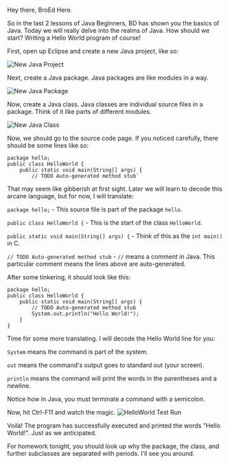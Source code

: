 Hey there, BroEd Here.

So in the last 2 lessons of Java Beginners, BD has shown you the basics of Java. Today we will really delve into the realms of Java. How should we start? Writing a Hello World program of course!

First, open up Eclipse and create a new Java project, like so:

![New Java Project](https://raw.githubusercontent.com/CodingSpot/Java-Beginners/master/lesson3/imgs/new-java-project.png)

Next, create a Java package. Java packages are like modules in a way.

![New Java Package](https://raw.githubusercontent.com/CodingSpot/Java-Beginners/master/lesson3/imgs/new-java-package.png)

Now, create a Java class. Java classes are individual source files in a package. Think of it like parts of different modules.

![New Java Class](https://raw.githubusercontent.com/CodingSpot/Java-Beginners/master/lesson3/imgs/new-java-class.png)

Now, we should go to the source code page. If you noticed carefully, there should be some lines like so:

    package hello;
    public class HelloWorld {
        public static void main(String[] args) {
            // TODO Auto-generated method stub`
That may seem like gibberish at first sight. Later we will learn to decode this arcane language, but for now, I will translate:

```package hello;``` - This source file is part of the package ```hello```.

```public class HelloWorld {``` - This is the start of the class ```HelloWorld```.

```public static void main(String[] args) {``` - Think of this as the ```int main()``` in C.

```// TODO Auto-generated method stub``` - ```//``` means a comment in Java. This particular comment means the lines above are auto-generated.

After some tinkering, it should look like this:

    package hello;
    public class HelloWorld {
        public static void main(String[] args) {
            // TODO Auto-generated method stub
            System.out.println("Hello World!");
        }
    }
Time for some more translating. I will decode the Hello World line for you:

```System``` means the command is part of the system.

```out``` means the command's output goes to standard out (your screen).

```println``` means the command will print the words in the parentheses and a newline.

Notice how in Java, you must terminate a command with a semicolon.

Now, hit Ctrl-F11 and watch the magic.
![HelloWorld Test Run](https://raw.githubusercontent.com/CodingSpot/Java-Beginners/master/lesson3/imgs/hello-test-run.png)

Voilà! The program has successfully executed and printed the words "Hello World!". Just as we anticipated.

For homework tonight, you should look up why the package, the class, and further subclasses are separated with periods. I'll see you around.
